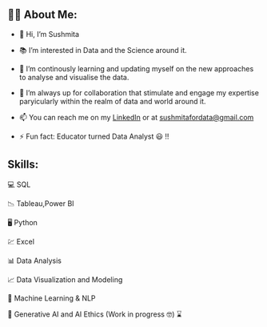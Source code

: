 ## 👨‍💻 About Me:

- 👋 Hi, I’m Sushmita
- 📚 I’m interested in Data and the Science around it.
- 📂 I’m continously learning and updating myself on the new approaches to analyse and visualise the data.
- 💼 I’m always up for collaboration that stimulate and engage my expertise paryicularly within the realm of data and world around it.
- 📫 You can reach me on my [LinkedIn](https://www.linkedin.com/in/itsme-sushmita-singh/) or at sushmitafordata@gmail.com 

- ⚡ Fun fact: Educator turned Data Analyst :smiley: !!


## Skills:

💻 SQL

📉 Tableau,Power BI

🖥️ Python

💹 Excel

📊 Data Analysis

📈 Data Visualization and Modeling

🧮 Machine Learning & NLP

📖 Generative AI and AI Ethics (Work in progress :nerd_face:) :hourglass:


<!---
sushmitafordata/sushmitafordata is a ✨ special ✨ repository because its `README.md` (this file) appears on your GitHub profile.
You can click the Preview link to take a look at your changes.
--->
